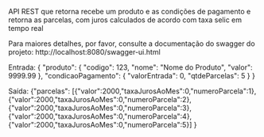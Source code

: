 API REST que retorna recebe um produto e as condições de pagamento e retorna as parcelas, com juros calculados de acordo com taxa selic em tempo real

Para maiores detalhes, por favor, consulte a documentação do swagger do projeto: http://localhost:8080/swagger-ui.html

Entrada: { 
          "produto": 
            { "codigo": 123, "nome": "Nome do Produto", "valor": 9999.99 }, 
          "condicaoPagamento": 
            { "valorEntrada": 0, "qtdeParcelas": 5 } 
         }

Saída: {"parcelas":
          [{"valor":2000,"taxaJurosAoMes":0,"numeroParcela":1},
          {"valor":2000,"taxaJurosAoMes":0,"numeroParcela":2},
          {"valor":2000,"taxaJurosAoMes":0,"numeroParcela":3},
          {"valor":2000,"taxaJurosAoMes":0,"numeroParcela":4},
          {"valor":2000,"taxaJurosAoMes":0,"numeroParcela":5}]
        }
